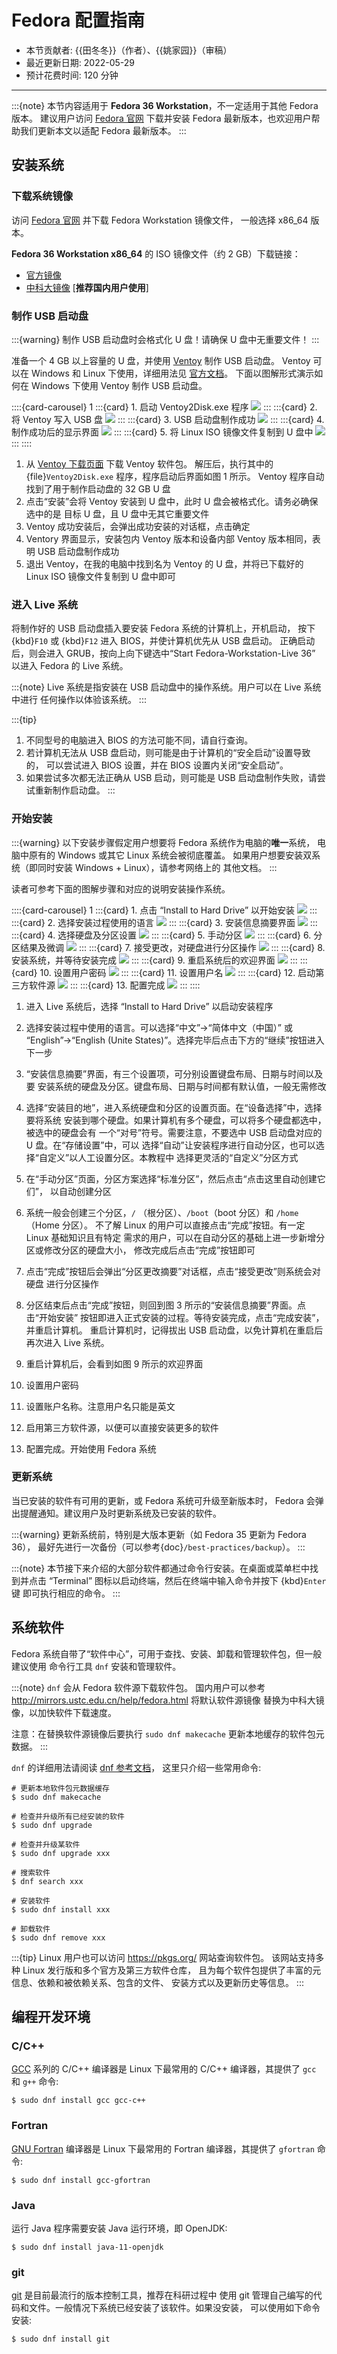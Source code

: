 # Fedora 配置指南

- 本节贡献者: {{田冬冬}}（作者）、{{姚家园}}（审稿）
- 最近更新日期: 2022-05-29
- 预计花费时间: 120 分钟

---

:::{note}
本节内容适用于 **Fedora 36 Workstation**，不一定适用于其他 Fedora 版本。
建议用户访问 [Fedora 官网](https://getfedora.org/) 下载并安装 Fedora
最新版本，也欢迎用户帮助我们更新本文以适配 Fedora 最新版本。
:::

## 安装系统

### 下载系统镜像

访问 [Fedora 官网](https://getfedora.org/) 并下载 Fedora Workstation 镜像文件，
一般选择 x86_64 版本。

**Fedora 36 Workstation x86_64** 的 ISO 镜像文件（约 2 GB）下载链接：

- [官方镜像](https://download.fedoraproject.org/pub/fedora/linux/releases/36/Workstation/x86_64/iso/Fedora-Workstation-Live-x86_64-36-1.5.iso)
- [中科大镜像](https://mirrors.ustc.edu.cn/fedora/releases/36/Workstation/x86_64/iso/Fedora-Workstation-Live-x86_64-36-1.5.iso) [**推荐国内用户使用**]

### 制作 USB 启动盘

:::{warning}
制作 USB 启动盘时会格式化 U 盘！请确保 U 盘中无重要文件！
:::

准备一个 4 GB 以上容量的 U 盘，并使用 [Ventoy](https://ventoy.net/cn/) 制作 USB 启动盘。
Ventoy 可以在 Windows 和 Linux 下使用，详细用法见 [官方文档](https://ventoy.net/cn/doc_start.html)。
下面以图解形式演示如何在 Windows 下使用 Ventoy 制作 USB 启动盘。

::::{card-carousel} 1
:::{card} 1. 启动 Ventoy2Disk.exe 程序
![](ventoy-1.jpg)
:::
:::{card} 2. 将 Ventoy 写入 USB 盘
![](ventoy-2.jpg)
:::
:::{card} 3. USB 启动盘制作成功
![](ventoy-3.jpg)
:::
:::{card} 4. 制作成功后的显示界面
![](ventoy-4.jpg)
:::
:::{card} 5. 将 Linux ISO 镜像文件复制到 U 盘中
![](ventoy-5.jpg)
:::
::::

1. 从 [Ventoy 下载页面](https://ventoy.net/cn/download.html) 下载 Ventoy 软件包。
   解压后，执行其中的 {file}`Ventoy2Disk.exe` 程序，程序启动后界面如图 1 所示。
   Ventoy 程序自动找到了用于制作启动盘的 32 GB U 盘
2. 点击“安装”会将 Ventoy 安装到 U 盘中，此时 U 盘会被格式化。请务必确保选中的是
   目标 U 盘，且 U 盘中无其它重要文件
3. Ventoy 成功安装后，会弹出成功安装的对话框，点击确定
4. Ventory 界面显示，安装包内 Ventoy 版本和设备内部 Ventoy 版本相同，表明 USB
   启动盘制作成功
5. 退出 Ventoy，在我的电脑中找到名为 Ventoy 的 U 盘，并将已下载好的 Linux ISO
   镜像文件复制到 U 盘中即可

### 进入 Live 系统

将制作好的 USB 启动盘插入要安装 Fedora 系统的计算机上，开机启动，
按下 {kbd}`F10` 或 {kbd}`F12` 进入 BIOS，并使计算机优先从 USB 盘启动。
正确启动后，则会进入 GRUB，按向上向下键选中“Start Fedora-Workstation-Live 36”
以进入 Fedora 的 Live 系统。

:::{note}
Live 系统是指安装在 USB 启动盘中的操作系统。用户可以在 Live 系统中进行
任何操作以体验该系统。
:::

:::{tip}
1. 不同型号的电脑进入 BIOS 的方法可能不同，请自行查询。
2. 若计算机无法从 USB 盘启动，则可能是由于计算机的“安全启动”设置导致的，
   可以尝试进入 BIOS 设置，并在 BIOS 设置内关闭“安全启动”。
3. 如果尝试多次都无法正确从 USB 启动，则可能是 USB 启动盘制作失败，请尝试重新制作启动盘。
:::

### 开始安装

:::{warning}
以下安装步骤假定用户想要将 Fedora 系统作为电脑的**唯一**系统，
电脑中原有的 Windows 或其它 Linux 系统会被彻底覆盖。
如果用户想要安装双系统（即同时安装 Windows + Linux），请参考网络上的
其他文档。
:::

读者可参考下面的图解步骤和对应的说明安装操作系统。

::::{card-carousel} 1
:::{card} 1. 点击 “Install to Hard Drive” 以开始安装
![](fedora-setup-01.jpg)
:::
:::{card} 2. 选择安装过程使用的语言
![](fedora-setup-02.jpg)
:::
:::{card} 3. 安装信息摘要界面
![](fedora-setup-03.jpg)
:::
:::{card} 4. 选择硬盘及分区设置
![](fedora-setup-04.jpg)
:::
:::{card} 5. 手动分区
![](fedora-setup-05.jpg)
:::
:::{card} 6. 分区结果及微调
![](fedora-setup-06.jpg)
:::
:::{card} 7. 接受更改，对硬盘进行分区操作
![](fedora-setup-07.jpg)
:::
:::{card} 8. 安装系统，并等待安装完成
![](fedora-setup-08.jpg)
:::
:::{card} 9. 重启系统后的欢迎界面
![](fedora-setup-09.jpg)
:::
:::{card} 10. 设置用户密码
![](fedora-setup-10.jpg)
:::
:::{card} 11. 设置用户名
![](fedora-setup-11.jpg)
:::
:::{card} 12. 启动第三方软件源
![](fedora-setup-12.jpg)
:::
:::{card} 13. 配置完成
![](fedora-setup-13.jpg)
:::
::::

1. 进入 Live 系统后，选择 “Install to Hard Drive” 以启动安装程序
2. 选择安装过程中使用的语言。可以选择“中文”→“简体中文（中国）” 或
   “English”→“English (Unite States)”。选择完毕后点击下方的“继续”按钮进入下一步
3. “安装信息摘要”界面，有三个设置项，可分别设置键盘布局、日期与时间以及要
   安装系统的硬盘及分区。键盘布局、日期与时间都有默认值，一般无需修改
4. 选择“安装目的地”，进入系统硬盘和分区的设置页面。在“设备选择”中，选择要将系统
   安装到哪个硬盘。如果计算机有多个硬盘，可以将多个硬盘都选中，被选中的硬盘会有
   一个“对号”符号。需要注意，不要选中 USB 启动盘对应的 U 盘。在“存储设置”中，可以
   选择“自动”让安装程序进行自动分区，也可以选择“自定义”以人工设置分区。本教程中
   选择更灵活的“自定义”分区方式
5. 在“手动分区”页面，分区方案选择“标准分区”，然后点击“点击这里自动创建它们”，
   以自动创建分区
6. 系统一般会创建三个分区，`/` （根分区）、`/boot`（boot 分区）和 `/home`（Home 分区）。
   不了解 Linux 的用户可以直接点击“完成”按钮。有一定 Linux 基础知识且有特定
   需求的用户，可以在自动分区的基础上进一步新增分区或修改分区的硬盘大小，
   修改完成后点击“完成”按钮即可
7. 点击“完成”按钮后会弹出“分区更改摘要”对话框，点击“接受更改”则系统会对硬盘
   进行分区操作
8. 分区结束后点击“完成”按钮，则回到图 3 所示的“安装信息摘要”界面。点击“开始安装”
   按钮即进入正式安装的过程。等待安装完成，点击“完成安装”，并重启计算机。
   重启计算机时，记得拔出 USB 启动盘，以免计算机在重启后再次进入 Live 系统。

9. 重启计算机后，会看到如图 9 所示的欢迎界面
10. 设置用户密码
11. 设置账户名称。注意用户名只能是英文
12. 启用第三方软件源，以便可以直接安装更多的软件
13. 配置完成。开始使用 Fedora 系统

### 更新系统

当已安装的软件有可用的更新，或 Fedora 系统可升级至新版本时，
Fedora 会弹出提醒通知。建议用户及时更新系统及已安装的软件。

:::{warning}
更新系统前，特别是大版本更新（如 Fedora 35 更新为 Fedora 36），
最好先进行一次备份（可以参考{doc}`/best-practices/backup`）。
:::

:::{note}
本节接下来介绍的大部分软件都通过命令行安装。在桌面或菜单栏中找到并点击
“Terminal” 图标以启动终端，然后在终端中输入命令并按下 {kbd}`Enter` 键
即可执行相应的命令。
:::

## 系统软件

Fedora 系统自带了“软件中心”，可用于查找、安装、卸载和管理软件包，但一般建议使用
命令行工具 `dnf` 安装和管理软件。

:::{note}
`dnf` 会从 Fedora 软件源下载软件包。
国内用户可以参考 <http://mirrors.ustc.edu.cn/help/fedora.html> 将默认软件源镜像
替换为中科大镜像，以加快软件下载速度。

注意：在替换软件源镜像后要执行 `sudo dnf makecache` 更新本地缓存的软件包元数据。
:::

`dnf` 的详细用法请阅读 [dnf 参考文档](https://dnf.readthedocs.io/en/latest/index.html)，
这里只介绍一些常用命令:

```
# 更新本地软件包元数据缓存
$ sudo dnf makecache

# 检查并升级所有已经安装的软件
$ sudo dnf upgrade

# 检查并升级某软件
$ sudo dnf upgrade xxx

# 搜索软件
$ dnf search xxx

# 安装软件
$ sudo dnf install xxx

# 卸载软件
$ sudo dnf remove xxx
```

:::{tip}
Linux 用户也可以访问 <https://pkgs.org/> 网站查询软件包。
该网站支持多种 Linux 发行版和多个官方及第三方软件仓库，
且为每个软件包提供了丰富的元信息、依赖和被依赖关系、包含的文件、
安装方式以及更新历史等信息。
:::

## 编程开发环境

### C/C++

[GCC](https://gcc.gnu.org/) 系列的 C/C++ 编译器是 Linux 下最常用的
C/C++ 编译器，其提供了 `gcc` 和 `g++` 命令:

```
$ sudo dnf install gcc gcc-c++
```

### Fortran

[GNU Fortran](https://gcc.gnu.org/fortran/) 编译器是 Linux 下最常用的
Fortran 编译器，其提供了 `gfortran` 命令:

```
$ sudo dnf install gcc-gfortran
```

### Java

运行 Java 程序需要安装 Java 运行环境，即 OpenJDK:

```
$ sudo dnf install java-11-openjdk
```

### git

[git](https://git-scm.com/) 是目前最流行的版本控制工具，推荐在科研过程中
使用 git 管理自己编写的代码和文件。一般情况下系统已经安装了该软件。如果没安装，
可以使用如下命令安装:

```
$ sudo dnf install git
```
